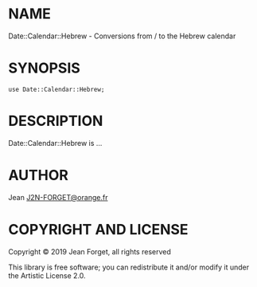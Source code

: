 NAME
====

Date::Calendar::Hebrew - Conversions from / to the Hebrew calendar

SYNOPSIS
========

```perl6
use Date::Calendar::Hebrew;
```

DESCRIPTION
===========

Date::Calendar::Hebrew is ...

AUTHOR
======

Jean <J2N-FORGET@orange.fr>

COPYRIGHT AND LICENSE
=====================

Copyright © 2019 Jean Forget, all rights reserved

This library is free software; you can redistribute it and/or modify it under the Artistic License 2.0.


